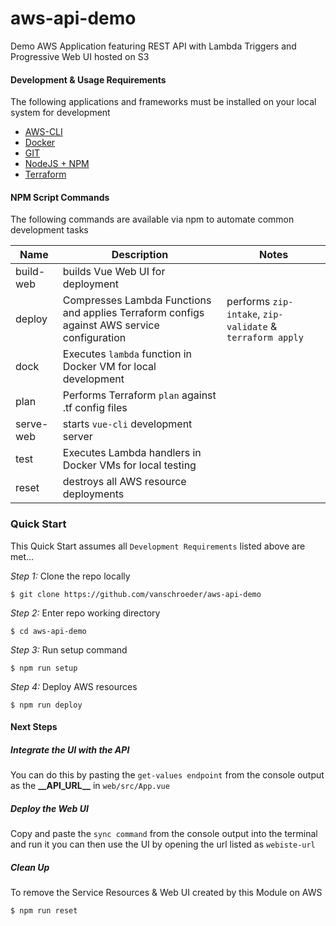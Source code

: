 # aws-api-demo
Demo AWS Application featuring REST API with Lambda Triggers and Progressive Web UI hosted on S3

#### Development & Usage Requirements
The following applications and frameworks must be installed on your local system for development

* [AWS-CLI](https://docs.aws.amazon.com/cli/latest/userguide/cli-chap-install.html)
* [Docker](https://www.docker.com/get-started)
* [GIT](https://git-scm.com/downloads)
* [NodeJS + NPM](https://nodejs.org/en/)
* [Terraform](https://www.terraform.io/guides/index.html)

#### NPM Script Commands
The following commands are available via npm to automate common development tasks

|  Name      | Description | Notes |
| ----------- | ---------------- | ---------------- |
| build-web | builds Vue Web UI for deployment | |
| deploy | Compresses Lambda Functions and applies Terraform configs against AWS service configuration  | performs `zip-intake`, `zip-validate` & `terraform apply` |
| dock | Executes `lambda` function in Docker VM for local development 
| plan | Performs Terraform `plan` against .tf config files |
| serve-web | starts `vue-cli` development server | |
| test | Executes Lambda handlers in Docker VMs for local testing  |
| reset | destroys all AWS resource deployments | |

### Quick Start


This Quick Start assumes all `Development Requirements` listed above are met...

*Step 1:* Clone the repo locally
```
$ git clone https://github.com/vanschroeder/aws-api-demo
```

*Step 2:* Enter repo working directory 
```
$ cd aws-api-demo
```

*Step 3:* Run setup command 
```
$ npm run setup
```

*Step 4:* Deploy AWS resources 

```
$ npm run deploy
```

#### Next Steps

##### Integrate the UI with the API
You can do this by pasting the `get-values endpoint` from the console output as the **\_\_API_URL\_\_** in `web/src/App.vue`

##### Deploy the Web UI
Copy and paste the `sync command` from the console output into the terminal and run it
you can then use the UI by opening the url listed as `webiste-url` 
   

##### Clean Up 
To remove the Service Resources & Web UI created by this Module on AWS

```
$ npm run reset
```

